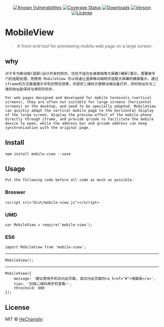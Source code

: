 <p align="center">
  <a href="https://snyk.io/test/github/hcl2020/mobile-view?targetFile=package.json"><img src="https://snyk.io/test/github/hcl2020/mobile-view/badge.svg?targetFile=package.json" alt="Known Vulnerabilities" data-canonical-src="https://snyk.io/test/github/hcl2020/mobile-view?targetFile=package.json" style="max-width:100%;"></a>
  <a href="https://codecov.io/gh/hcl2020/mobile-view"><img src="https://codecov.io/gh/hcl2020/mobile-view/branch/master/graph/badge.svg" alt="Coverage Status"></a>
  <a href="https://npmcharts.com/compare/mobile-view?minimal=true"><img src="https://img.shields.io/npm/dm/mobile-view.svg" alt="Downloads"></a>
  <a href="https://www.npmjs.com/package/mobile-view"><img src="https://img.shields.io/npm/v/mobile-view.svg" alt="Version"></a>
  <a href="https://www.npmjs.com/package/mobile-view"><img src="https://img.shields.io/npm/l/mobile-view.svg" alt="License"></a>
</p>

# MobileView

> A front-end tool for previewing mobile web page on a large screen.

## why

    对于专为移动端(竖屏)设计开发的网页，往往不适合在桌面端等大屏幕(横屏)展示，需要做专门的适配处理。而使用 MobileView 可以快速让竖屏移动端网页适配大屏幕的横屏展示，通过iframe的方式直接展示手机的预览效果，并提供二维码方便移动端设备打开，同时地址栏与二维码地址能保持与原网页同步。

    For web pages designed and developed for mobile terminals (vertical screens), they are often not suitable for large screens (horizontal screens) on the desktop, and need to be specially adapted. MobileView can quickly adapt the vertical mobile page to the horizontal display of the large screen, display the preview effect of the mobile phone directly through iframe, and provide qrcode to facilitate the mobile device to open, while the address bar and qrcode address can keep synchronization with the original page.

## Install

    npm install mobile-view --save

## Usage

    Put the following code before all code as much as possible.

### Broswer

    <script src="dist/mobile-view.js"></script>

### UMD

    var MobileView = require('mobile-view');

### ES6

    import MobileView from 'mobile-view';

---

    MobileView();

---

    MobileView({
        message: '建议使用手机访问此页面, 或访问此页面的<a href="#">电脑版</a>',
        tips: '扫描二维码用手机查看~',
        threshold: 800
    });

## License

MIT © [HeChanglin](https://github.com/hcl2020)
